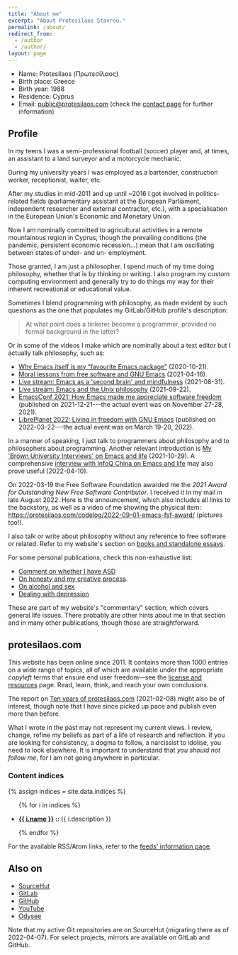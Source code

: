 ```yaml
---
title: "About me"
excerpt: "About Protesilaos Stavrou."
permalink: /about/
redirect_from:
  - /author
  - /author/
layout: page
---
```


* Name: Protesilaos (Πρωτεσίλαος)
* Birth place: Greece
* Birth year: 1988
* Residence: Cyprus
* Email: <public@protesilaos.com> (check the [contact page](https://protesilaos.com/contact/)
  for further information)

## Profile

In my teens I was a semi-professional football (soccer) player and, at
times, an assistant to a land surveyor and a motorcycle mechanic.

During my university years I was employed as a bartender, construction
worker, receptionist, waiter, etc.

After my studies in mid-2011 and up until ~2016 I got involved in
politics-related fields (parliamentary assistant at the European
Parliament, independent researcher and external contractor, etc.), with
a specialisation in the European Union's Economic and Monetary Union.

Now I am nominally committed to agricultural activities in a remote
mountainous region in Cyprus, though the prevailing conditions (the
pandemic, persistent economic recession...) mean that I am oscillating
between states of under- and un- employment.

Those granted, I am just a philosopher.  I spend much of my time doing
philosophy, whether that is by thinking or writing.  I also program my
custom computing environment and generally try to do things my way for
their inherent recreational or educational value.

Sometimes I blend programming with philosophy, as made evident by such
questions as the one that populates my GitLab/GitHub profile's
description:

> At what point does a tinkerer become a programmer, provided no formal
> background in the latter?

Or in some of the videos I make which are nominally about a text editor
but I actually talk philosophy, such as:

+ [Why Emacs itself is my “favourite Emacs
  package”](https://protesilaos.com/codelog/2020-10-21-emacs-favourite-package/)
  (2020-10-21).
+ [Moral lessons from free software and GNU
  Emacs](https://protesilaos.com/codelog/2021-04-16-emacs-moral-lessons/)
  (2021-04-16).
+ [Live stream: Emacs as a 'second brain' and
  mindfulness](https://protesilaos.com/codelog/2021-08-31-emacs-second-brain-mindfulness/)
  (2021-08-31).
+ [Live stream: Emacs and the Unix
  philosophy](https://protesilaos.com/codelog/2021-09-22-live-stream-emacs-unix/)
  (2021-09-22).
+ [EmacsConf 2021: How Emacs made me appreciate software
  freedom](https://protesilaos.com/codelog/2021-12-21-emacsconf2021-freedom/)
  (published on 2021-12-21---the actual event was on November 27-28, 2021).
+ [LibrePlanet 2022: Living in freedom with GNU
  Emacs](https://protesilaos.com/codelog/2022-03-22-libreplanet-emacs-living-freedom/)
  (published on 2022-03-22---the actual event was on March 19-20,
  2022).

In a manner of speaking, I just talk to programmers about philosophy and
to philosophers about programming.  Another relevant introduction is [My
'Brown University Interviews' on Emacs and
life](https://protesilaos.com/codelog/2021-10-29-interview-brown-uni-mag-emacs-life/)
(2021-10-29).  A comprehensive [interview with InfoQ China on Emacs and
life](https://protesilaos.com/codelog/2022-04-10-interview-infoq-china-emacs-life/)
may also prove useful (2022-04-10).

On 2022-03-19 the Free Software Foundation awarded me the _2021 Award
for Outstanding New Free Software Contributor_.  I received it in my
mail in late August 2022.  Here is the announcement, which also includes
all links to the backstory, as well as a video of me showing the
physical item: <https://protesilaos.com/codelog/2022-09-01-emacs-fsf-award/> (pictures too!).

I also talk or write about philosophy without any reference to free
software or related.  Refer to my website's section on [books and
standalone essays](https://protesilaos.com/books).

For some personal publications, check this non-exhaustive list:

- [Comment on whether I have ASD](https://protesilaos.com/commentary/2022-06-01-asd/)
- [On honesty and my creative process](https://protesilaos.com/commentary/2022-08-29-honesty-creative-process/).
- [On alcohol and sex](https://protesilaos.com/commentary/2022-09-07-alcohol-sex/)
- [Dealing with depression](https://protesilaos.com/commentary/2022-09-11-dealing-with-depression/)

These are part of my website's "commentary" section, which covers
general life issues.  There probably are other hints about me in that
section and in many other publications, though those are
straightforward.

## protesilaos.com

This website has been online since 2011.  It contains more than 1000
entries on a wide range of topics, all of which are available under the
appropriate _copyleft_ terms that ensure end user freedom—see the
[license and resources](https://protesilaos.com/license/) page.  Read,
learn, think, and reach your own conclusions.

The report on [Ten years of
protesilaos.com](https://protesilaos.com/news/2021-02-08-website-ten-years/)
(2021-02-08) might also be of interest, though note that I have since
picked up pace and publish even more than before.

What I wrote in the past may not represent my current views.  I review,
change, refine my beliefs as part of a life of research and reflection.
If you are looking for consistency, a dogma to follow, a narcissist to
idolise, you need to look elsewhere.  It is important to understand that
_you should not follow me_, for I am not going anywhere in particular.

### Content indices

<div>
  {% assign indices = site.data.indices %}
  <ul>
    {% for i in indices %}
    <li>
      <p>
        <strong><a href="{{ i.url | absolute_url }}">{{ i.name }}</a> :: </strong> {{ i.description }}
      </p>
    </li>
    {% endfor %}
  </ul>

  <p>For the available RSS/Atom links, refer to
  the <a href="/feeds/">feeds' information page</a>.</p>
</div>

## Also on

* [SourceHut](https://sr.ht/~protesilaos/)
* [GitLab](https://gitlab.com/protesilaos)
* [GitHub](https://github.com/protesilaos)
* [YouTube](https://www.youtube.com/c/ProtesilaosStavrou)
* [Odysee](https://odysee.com/@protesilaos:69b6498b147014fe819188848f8961657f3bf6f3)

Note that my active Git repositories are on SourceHut (migrating there
as of 2022-04-07).  For select projects, mirrors are available on GitLab
and GitHub.
